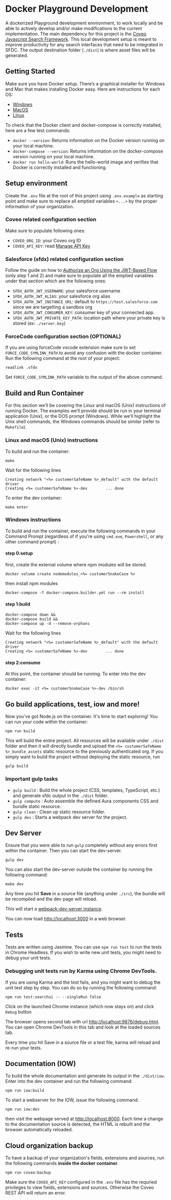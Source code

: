 # Docker Playground Development

A dockerized Playground development environment, to work locally and be able to actively develop and/or make modifications to the current implementation. The main dependency for this project is the [Coveo Javascript Search Framework](https://github.com/coveo/search-ui). This local development setup is meant to improve productivity for any search interfaces that need to be integrated in SFDC. The output destination folder (`./dist`) is where asset files will be generated.

## Getting Started

Make sure you have Docker setup. There’s a graphical installer for Windows and Mac that makes installing Docker easy. Here are instructions for each OS:

  * [Windows](https://docs.docker.com/docker-for-windows/install/)
  * [MacOS](https://docs.docker.com/docker-for-mac/install/)
  * [Linux](https://docs.docker.com/engine/installation/linux/docker-ce/ubuntu/)

To check that the Docker client and docker-compose is correctly installed, here are a few test commands:

  * `docker --version`: Returns information on the Docker version running on your local machine.
  * `docker-compose --version`: Returns information on the docker-compose version running on your local machine.
  * `docker run hello-world`: Runs the hello-world image and verifies that Docker is correctly installed and functioning.

## Setup environment

Create the `.env` file at the root of this project using `.env.example` as starting point and make sure to replace all emptied variables `<...>` by the proper information of your organization.

### Coveo related configuration section 

Make sure to populate following ones: 

  * `COVEO_ORG_ID`: your Coveo org ID
  * `COVEO_API_KEY`: read [Manage API Key](https://docs.coveo.com/en/1718/cloud-v2-administrators/manage-api-keys)

### Salesforce (sfdx) related configuration section

Follow the guide on how to [Authorize an Org Using the JWT-Based Flow](https://developer.salesforce.com/docs/atlas.en-us.210.0.sfdx_dev.meta/sfdx_dev/sfdx_dev_auth_jwt_flow.htm) (only step 1 and 2) and make sure to populate all the emptied variables under that section which are the following ones: 

  * `SFDX_AUTH_JWT_USERNAME`: your salesforce username
  * `SFDX_AUTH_JWT_ALIAS`: your salesforce org alias
  * `SFDX_AUTH_JWT_INSTANCE_URL`: default to `https://test.salesforce.com` since we are targetting a sandbox org
  * `SFDX_AUTH_JWT_CONSUMER_KEY`: consumer key of your connected app.
  * `SFDX_AUTH_JWT_PRIVATE_KEY_PATH`: location path where your private key is stored (ex: `./server.key`)


### ForceCode configuration section (OPTIONAL)

If you are using forceCode vscode extension make sure to set `FORCE_CODE_SYMLINK_PATH` to avoid any confusion with the docker container. Run the following command at the root of your project: 

```
readlink .sfdx
```

Set `FORCE_CODE_SYMLINK_PATH` variable to the output of the above command.

## Build and Run Container

For this section we’ll be covering the Linux and macOS (Unix) instructions of running Docker. The examples we’ll provide should be run in your terminal application (Unix), or the DOS prompt (Windows). While we’ll highlight the Unix shell commands, the Windows commands should be similar (refer to `Makefile`).

### Linux and macOS (Unix) instructions

To build and run the container:

```
make
```

Wait for the following lines

```
Creating network "<%= customerSafeName %>_default" with the default driver
Creating <%= customerSafeName %>-dev        ... done
```

To enter the dev container:

```
make enter
```

### Windows instructions

To build and run the container, execute the following commands in your Command Prompt (regardless of if you're using `cmd.exe`, `Powershell`, or any other command prompt) :

#### step 0:setup 

first, create the external volume where npm modules will be stored.

```
docker volume create nodemodules_<%= customerSnakeCase %>
```

then install npm modules

```
docker-compose -f docker-compose.builder.yml run --rm install
```

#### step 1:build

```
docker-compose down &&
docker-compose build && 
docker-compose up -d --remove-orphans
```

Wait for the following lines

```
Creating network "<%= customerSafeName %>_default" with the default driver
Creating <%= customerSafeName %>-dev        ... done
```

#### step 2:consume

At this point, the container should be running. To enter into the dev container:

```
docker exec -it <%= customerSnakeCase %>-dev /bin/sh
```
## Go build applications, test, iow and more!

Now you've got Node.js on the container. It's time to start exploring! You can run your code within the container:

```
npm run build
```

This will build the entire project. All resources will be available under `./dist` folder and then it will directly bundle and upload the `<%= customerSafeName %>_bundle_assets` static resource to the previously authenticated org. If you simply want to build the project without deploying the static resource, run

```
gulp build
```

### Important gulp tasks

* `gulp build` : Build the whole project (CSS, templates, TypeScript, etc.) and generate sfdc output in the `./dist` folder.
* `gulp compute` : Auto assemble the defined Aura components CSS and bundle static resource.
* `gulp clean` : Clean up static resource folder.
* `gulp dev` : Starts a webpack dev server for the project.

## Dev Server

Ensure that you were able to run `gulp` completely without any errors first within the container. Then you can start the dev-server.

```
gulp dev
```

You can also start the dev-server outside the container by running the following command:

```
make dev
```

Any time you hit **Save** in a source file (anything under `./src`), the bundle will be recompiled and the dev page will reload.

This will start a [webpack-dev-server instance](https://webpack.github.io/docs/webpack-dev-server.html).

You can now load <http://localhost:3000> in a web browser.

## Tests


Tests are written using Jasmine. You can use `npm run test` to run the tests in Chrome Headless. If you wish to write new unit tests, you might need to debug your unit tests.

### Debugging unit tests run by Karma using Chrome DevTools.

If you are using Karma and the test fails, and you might want to debug the unit test step by step. You can do so by running the following command:

```
npm run test:searchui -- --singleRun false
```

Click on the launched Chrome instance (which now stays on) and click `Debug` button

The browser opens second tab with url <http://localhost:9876/debug.html>. You can open Chrome DevTools in this tab and look at the loaded sources tab.

Every time you hit Save in a source file or a test file, karma will reload and re-run your tests.

## Documentation (IOW)


To build the whole documentation and generate its output in the `./dist/iow`. Enter into the dev container and run the following command:

```
npm run iow:build
```

To start a webserver for the IOW, issue the following command:

```
npm run iow:dev
```

then visit the webpage served at <http://localhost:8000>. Each time a change to the documentation source is detected, the HTML is rebuilt and the browser automatically reloaded.

## Cloud organization backup

To have a backup of your organization's fields, extensions and sources, run the following commands **inside the docker container**.

```
npm run coveo:backup
```

Make sure the `COVEO_API_KEY` configured in the `.env` file has the requried privileges to view fields, extensions and sources. Otherwise the Coveo REST API will return an error.